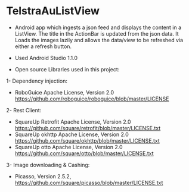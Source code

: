 # TelstraAuListView

- Android app which ingests a json feed and displays the content in a ListView. The title in the ActionBar is updated from the json data. It Loads the images lazily and allows the data/view to be refreshed via either a refresh button.

- Used Android Studio 1.1.0

- Open source Libraries used in this project:

1- Dependency injection:
 - RoboGuice	Apache License, Version 2.0	https://github.com/roboguice/roboguice/blob/master/LICENSE

2- Rest Client:
 - SquareUp Retrofit	Apache License, Version 2.0	https://github.com/square/retrofit/blob/master/LICENSE.txt
 - SquareUp okhttp	Apache License, Version 2.0	https://github.com/square/okhttp/blob/master/LICENSE.txt
 - SquareUp otto	Apache License, Version 2.0	https://github.com/square/otto/blob/master/LICENSE.txt
 
3- Image downloading & Cashing:
 - Picasso, Version 2.5.2, https://github.com/square/picasso/blob/master/LICENSE.txt
